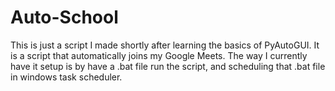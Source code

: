# Auto-School

This is just a script I made shortly after learning the basics of PyAutoGUI. It is a script that automatically joins my Google Meets. The way I currently have it setup is by have a .bat file run the script, and scheduling that .bat file in windows task scheduler. 

